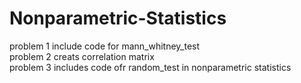 # Nonparametric-Statistics
problem 1 include code for mann_whitney_test <br />
problem 2 creats correlation matrix <br />
problem 3 includes code ofr random_test in nonparametric statistics 
